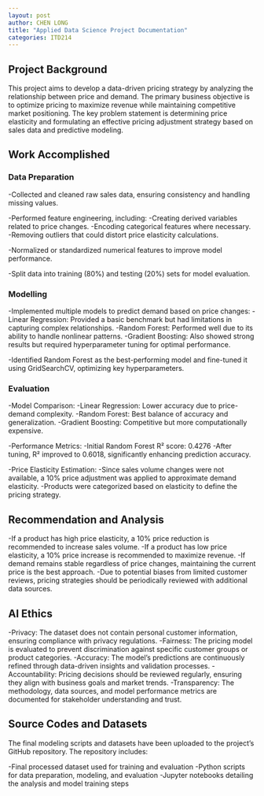 ```yaml
---
layout: post
author: CHEN LONG
title: "Applied Data Science Project Documentation"
categories: ITD214
---
```

## Project Background
This project aims to develop a data-driven pricing strategy by analyzing the relationship between price and demand. The primary business objective is to optimize pricing to maximize revenue while maintaining competitive market positioning. The key problem statement is determining price elasticity and formulating an effective pricing adjustment strategy based on sales data and predictive modeling.

## Work Accomplished

### Data Preparation

-Collected and cleaned raw sales data, ensuring consistency and handling missing values.

-Performed feature engineering, including:
  -Creating derived variables related to price changes.
  -Encoding categorical features where necessary.
  -Removing outliers that could distort price elasticity calculations.
  
-Normalized or standardized numerical features to improve model performance.

-Split data into training (80%) and testing (20%) sets for model evaluation.

### Modelling
-Implemented multiple models to predict demand based on price changes:
  -Linear Regression: Provided a basic benchmark but had limitations in capturing complex relationships.
  -Random Forest: Performed well due to its ability to handle nonlinear patterns.
  -Gradient Boosting: Also showed strong results but required hyperparameter tuning for optimal performance.
  
-Identified Random Forest as the best-performing model and fine-tuned it using GridSearchCV, optimizing key hyperparameters.

### Evaluation
-Model Comparison:
  -Linear Regression: Lower accuracy due to price-demand complexity.
  -Random Forest: Best balance of accuracy and generalization.
  -Gradient Boosting: Competitive but more computationally expensive.
  
-Performance Metrics:
  -Initial Random Forest R² score: 0.4276
  -After tuning, R² improved to 0.6018, significantly enhancing prediction accuracy.

-Price Elasticity Estimation:
  -Since sales volume changes were not available, a 10% price adjustment was applied to approximate demand elasticity.
  -Products were categorized based on elasticity to define the pricing strategy.

## Recommendation and Analysis
-If a product has high price elasticity, a 10% price reduction is recommended to increase sales volume.
-If a product has low price elasticity, a 10% price increase is recommended to maximize revenue.
-If demand remains stable regardless of price changes, maintaining the current price is the best approach.
-Due to potential biases from limited customer reviews, pricing strategies should be periodically reviewed with additional data sources.


## AI Ethics
-Privacy: The dataset does not contain personal customer information, ensuring compliance with privacy regulations.
-Fairness: The pricing model is evaluated to prevent discrimination against specific customer groups or product categories.
-Accuracy: The model’s predictions are continuously refined through data-driven insights and validation processes.
-Accountability: Pricing decisions should be reviewed regularly, ensuring they align with business goals and market trends.
-Transparency: The methodology, data sources, and model performance metrics are documented for stakeholder understanding and trust.

## Source Codes and Datasets
The final modeling scripts and datasets have been uploaded to the project’s GitHub repository. The repository includes:

-Final processed dataset used for training and evaluation
-Python scripts for data preparation, modeling, and evaluation
-Jupyter notebooks detailing the analysis and model training steps
